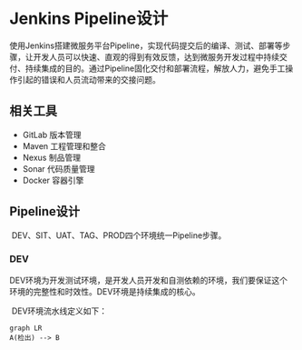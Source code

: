 # Jenkins Pipeline设计

​	使用Jenkins搭建微服务平台Pipeline，实现代码提交后的编译、测试、部署等步骤，让开发人员可以快速、直观的得到有效反馈，达到微服务开发过程中持续交付、持续集成的目的。通过Pipeline固化交付和部署流程，解放人力，避免手工操作引起的错误和人员流动带来的交接问题。



## 相关工具

 - GitLab 版本管理
 - Maven 工程管理和整合
 - Nexus 制品管理
 - Sonar 代码质量管理
 - Docker 容器引擎



## Pipeline设计

​	DEV、SIT、UAT、TAG、PROD四个环境统一Pipeline步骤。



### DEV

​	DEV环境为开发测试环境，是开发人员开发和自测依赖的环境，我们要保证这个环境的完整性和时效性。DEV环境是持续集成的核心。

​	DEV环境流水线定义如下：

```mermaid
graph LR
A(检出) --> B
```





​	